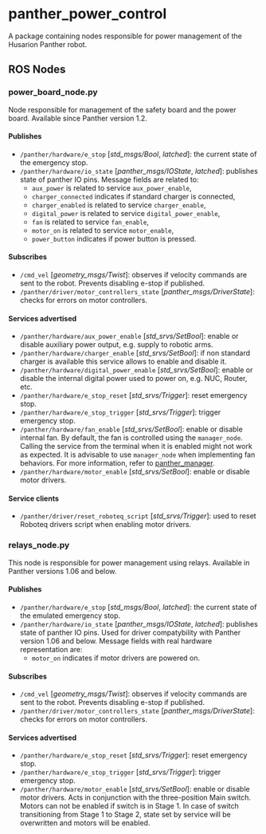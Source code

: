 # panther_power_control

A package containing nodes responsible for power management of the Husarion Panther robot.

## ROS Nodes

### power_board_node.py

Node responsible for management of the safety board and the power board. Available since Panther version 1.2.

#### Publishes

- `/panther/hardware/e_stop` [*std_msgs/Bool*, *latched*]: the current state of the emergency stop.
- `/panther/hardware/io_state` [*panther_msgs/IOState*, *latched*]: publishes state of panther IO pins. Message fields are related to:
  - `aux_power` is related to service `aux_power_enable`,
  - `charger_connected` indicates if standard charger is connected,
  - `charger_enabled` is related to service `charger_enable`,
  - `digital_power` is related to service `digital_power_enable`,
  - `fan` is related to service `fan_enable`,
  - `motor_on` is related to service `motor_enable`,
  - `power_button` indicates if power button is pressed.

#### Subscribes

- `/cmd_vel` [*geometry_msgs/Twist*]: observes if velocity commands are sent to the robot. Prevents disabling e-stop if published.
- `/panther/driver/motor_controllers_state` [*panther_msgs/DriverState*]: checks for errors on motor controllers.

#### Services advertised

- `/panther/hardware/aux_power_enable` [*std_srvs/SetBool*]: enable or disable auxiliary power output, e.g. supply to robotic arms.
- `/panther/hardware/charger_enable` [*std_srvs/SetBool*]: if non standard charger is available this service allows to enable and disable it.
- `/panther/hardware/digital_power_enable` [*std_srvs/SetBool*]: enable or disable the internal digital power used to power on, e.g. NUC, Router, etc.
- `/panther/hardware/e_stop_reset` [*std_srvs/Trigger*]: reset emergency stop.
- `/panther/hardware/e_stop_trigger` [*std_srvs/Trigger*]: trigger emergency stop.
- `/panther/hardware/fan_enable` [*std_srvs/SetBool*]: enable or disable internal fan. By default, the fan is controlled using the `manager_node`. Calling the service from the terminal when it is enabled might not work as expected. It is advisable to use `manager_node` when implementing fan behaviors. For more information, refer to [panther_manager](../panther_manager/README.md).
- `/panther/hardware/motor_enable` [*std_srvs/SetBool*]: enable or disable motor drivers.

#### Service clients

- `/panther/driver/reset_roboteq_script` [*std_srvs/Trigger*]: used to reset Roboteq drivers script when enabling motor drivers.

### relays_node.py

This node is responsible for power management using relays. Available in Panther versions 1.06 and below.

#### Publishes

- `/panther/hardware/e_stop` [*std_msgs/Bool*, *latched*]: the current state of the emulated emergency stop.
- `/panther/hardware/io_state` [*panther_msgs/IOState*, *latched*]: publishes state of panther IO pins. Used for driver compatybility with Panther version 1.06 and below. Message fields with real hardware representation are:
  - `motor_on` indicates if motor drivers are powered on.

#### Subscribes

- `/cmd_vel` [*geometry_msgs/Twist*]: observes if velocity commands are sent to the robot. Prevents disabling e-stop if published.
- `/panther/driver/motor_controllers_state` [*panther_msgs/DriverState*]: checks for errors on motor controllers.

#### Services advertised

- `/panther/hardware/e_stop_reset` [*std_srvs/Trigger*]: reset emergency stop.
- `/panther/hardware/e_stop_trigger` [*std_srvs/Trigger*]: trigger emergency stop.
- `/panther/hardware/motor_enable` [*std_srvs/SetBool*]: enable or disable motor drivers. Acts in conjunction with the three-position Main switch. Motors can not be enabled if switch is in Stage 1. In case of switch transitioning from Stage 1 to Stage 2, state set by service will be overwritten and motors will be enabled.
